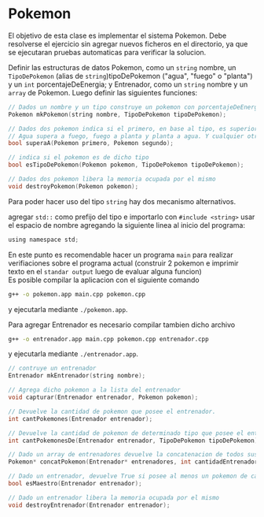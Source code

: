 # Pokemon

El objetivo de esta clase es implementar el sistema Pokemon. Debe resolverse el ejercicio sin agregar nuevos ficheros en el directorio, ya que se ejecutaran pruebas automaticas para verificar la solucion.

Definir las estructuras de datos Pokemon, como un `string` nombre, un `TipoDePokemon` (alias de `string`)tipoDePokemon ("agua", "fuego" o "planta") y un `int` porcentajeDeEnergia; y Entrenador, como un `string` nombre y un `array` de Pokemon. Luego definir las siguientes funciones:

```c
// Dados un nombre y un tipo construye un pokemon con porcentajeDeEnergia 100
Pokemon mkPokemon(string nombre, TipoDePokemon tipoDePokemon);
```

```c
// Dados dos pokemon indica si el primero, en base al tipo, es superior al segundo. 
// Agua supera a fuego, fuego a planta y planta a agua. Y cualquier otro caso es falso.
bool superaA(Pokemon primero, Pokemon segundo);

// indica si el pokemon es de dicho tipo
bool esTipoDePokemon(Pokemon pokemon, TipoDePokemon tipoDePokemon);

// Dados dos pokemon libera la memoria ocupada por el mismo
void destroyPokemon(Pokemon pokemon);
```

Para poder hacer uso del tipo `string` hay dos mecanismo alternativos.

agregar `std::` como prefijo del tipo e importarlo con `#include <string>`
usar el espacio de nombre agregando la siguiente linea al inicio del programa:

```c
using namespace std;
```

En este punto es recomendable hacer un programa `main` para realizar verifiaciones sobre el programa actual (construir 2 pokemon e imprimir texto en el `standar output` luego de evaluar alguna funcion)    
Es posible compilar la aplicacion con el siguiente comando    

```bash
g++ -o pokemon.app main.cpp pokemon.cpp
```

y ejecutarla mediante `./pokemon.app`.    

Para agregar Entrenador es necesario compilar tambien dicho archivo

```bash
g++ -o entrenador.app main.cpp pokemon.cpp entrenador.cpp
```

y ejecutarla mediante `./entrenador.app`. 

```c
// contruye un entrenador
Entrenador mkEntrenador(string nombre);

// Agrega dicho pokemon a la lista del entrenador
void capturar(Entrenador entrenador, Pokemon pokemon);

// Devuelve la cantidad de pokemon que posee el entrenador.
int cantPokemones(Entrenador entrenador);

// Devuelve la cantidad de pokemon de determinado tipo que posee el entrenador.
int cantPokemonesDe(Entrenador entrenador, TipoDePokemon tipoDePokemon);

// Dado un array de entrenadores devuelve la concatenacion de todos sus pokemon.
Pokemon* concatPokemon(Entrenador* entrenadores, int cantidadEntrenadores);

// Dado un entrenador, devuelve True si posee al menos un pokemon de cada tipo posible.
bool esMaestro(Entrenador entrenador);

// Dado un entrenador libera la memoria ocupada por el mismo
void destroyEntrenador(Entrenador entrenador);
```
